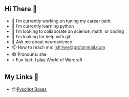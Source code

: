 ## Hi There 👋

- 🔭 I’m currently working on tuning my career path.
- 🌱 I’m currently learning python
- 👯 I’m looking to collaborate on science, math, or coding
- 🤔 I’m looking for help with git
- 💬 Ask me about neuroscience
- 📫 How to reach me: lshriver@protonmail.com
- 😄 Pronouns: she
- ⚡ Fun fact: I play World of Warcraft

## My Links 🔗
- 📦[Pyscript Boxes](https://eigenscribe.pyscriptapps.com/boxes-template/latest/)
